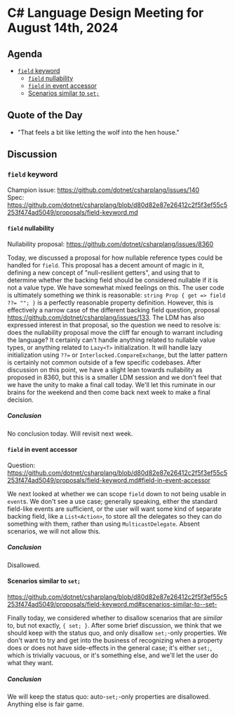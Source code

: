 # C# Language Design Meeting for August 14th, 2024

## Agenda

- [`field` keyword](#field-keyword)
    - [`field` nullability](#field-nullability)
    - [`field` in event accessor](#field-in-event-accessor)
    - [Scenarios similar to `set;`](#scenarios-similar-to-set)

## Quote of the Day

- "That feels a bit like letting the wolf into the hen house."

## Discussion

### `field` keyword

Champion issue: https://github.com/dotnet/csharplang/issues/140  
Spec: https://github.com/dotnet/csharplang/blob/d80d82e87e26412c2f5f3ef55c5253f474ad5049/proposals/field-keyword.md

#### `field` nullability

Nullability proposal: https://github.com/dotnet/csharplang/issues/8360

Today, we discussed a proposal for how nullable reference types could be handled for `field`. This proposal has a decent amount of magic in it, defining a new concept of "null-resilient getters", and
using that to determine whether the backing field should be considered nullable if it is not a value type. We have somewhat mixed feelings on this. The user code is ultimately something we think is
reasonable: `string Prop { get => field ??= ""; }` is a perfectly reasonable property definition. However, this is effectively a narrow case of the different backing field question, proposal
https://github.com/dotnet/csharplang/issues/133. The LDM has also expressed interest in that proposal, so the question we need to resolve is: does the nullability proposal move the cliff far enough to
warrant including the language? It certainly can't handle anything related to nullable value types, or anything related to `Lazy<T>` initialization. It will handle lazy initialization using `??=` or
`Interlocked.CompareExchange`, but the latter pattern is certainly not common outside of a few specific codebases. After discussion on this point, we have a slight lean towards nullability as proposed
in 8360, but this is a smaller LDM session and we don't feel that we have the unity to make a final call today. We'll let this ruminate in our brains for the weekend and then come back next week to
make a final decision.

##### Conclusion

No conclusion today. Will revisit next week.

#### `field` in event accessor

Question: https://github.com/dotnet/csharplang/blob/d80d82e87e26412c2f5f3ef55c5253f474ad5049/proposals/field-keyword.md#field-in-event-accessor

We next looked at whether we can scope `field` down to not being usable in `event`s. We don't see a use case; generally speaking, either the standard field-like events are sufficient, or the user
will want some kind of separate backing field, like a `List<Action>`, to store all the delegates so they can do something with them, rather than using `MulticastDelegate`. Absent scenarios, we
will not allow this.

##### Conclusion

Disallowed.

#### Scenarios similar to `set;`

https://github.com/dotnet/csharplang/blob/d80d82e87e26412c2f5f3ef55c5253f474ad5049/proposals/field-keyword.md#scenarios-similar-to--set-

Finally today, we considered whether to disallow scenarios that are _similar_ to, but not exactly, `{ set; }`. After some brief discussion, we think that we should keep with the status quo, and
only disallow `set;`-only properties. We don't want to try and get into the business of recognizing when a property does or does not have side-effects in the general case; it's either `set;`, which
is trivially vacuous, or it's something else, and we'll let the user do what they want.

##### Conclusion

We will keep the status quo: auto-`set;`-only properties are disallowed. Anything else is fair game.
